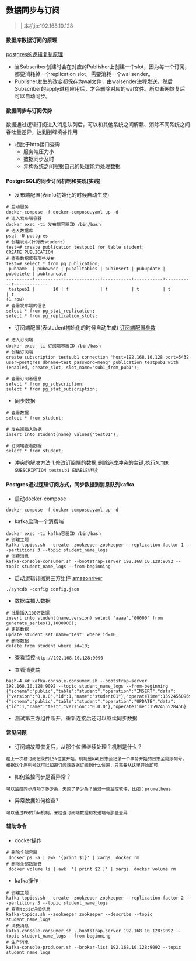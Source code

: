 ## 数据同步与订阅

>| 本机ip:192.168.10.128

#### 数据库数据订阅的原理
[postgres的逻辑复制原理](https://blog.csdn.net/a615549958/article/details/105221629)

- 当Subscriber创建时会在对应的Publisher上创建一个slot，因为每一个订阅，都要消耗掉一个replication slot，需要消耗一个wal sender。 
- Publisher发生的改变都保存为wal文件，由walsender进程发送，然后Subscriber的apply进程应用后，才会删除对应的wal文件。所以断网恢复后可以自动同步。

#### 数据同步与订阅优势
数据通过逻辑订阅进入消息队列后，可以和其他系统之间解耦、消除不同系统之间吞吐量差异，达到削峰填谷作用

- 相比于http接口查询
	- 服务端压力小
	- 数据同步及时
	- 异构系统之间根据自己的处理能力处理数据

#### PostgreSQL的同步订阅机制和实现(实践)
- 发布端配置(表info初始化的时候自动生成)

```
# 启动服务
docker-compose -f docker-compose.yaml up -d
# 进入发布端容器
docker exec -ti 发布端容器ID /bin/bash
# 进入数据库
psql -U postgres
# 创建发布(针对表student)
test=# create publication testpub1 for table student;
CREATE PUBLICATION
# 查看数据库有那些发布
test=# select * from pg_publication;
 pubname  | pubowner | puballtables | pubinsert | pubupdate | pubdelete | pubtruncate 
----------+----------+--------------+-----------+-----------+-----------+-------------
 testpub1 |       10 | f            | t         | t         | t         | t
(1 row)
# 查看发布端的信息
select * from pg_stat_replication;
select * from pg_replication_slots;

```

- 订阅端配置(表student初始化的时候自动生成)
[订阅端配置参数](http://postgres.cn/docs/11/sql-createsubscription.html)

```
# 进入订阅端
docker exec -ti 订阅端容器ID /bin/bash
# 创建订阅端
create subscription testsub1 connection 'host=192.168.10.128 port=5432 user=postgres dbname=test password=meng' publication testpub1 with (enabled, create_slot, slot_name='sub1_from_pub1');

# 查看订阅者信息
select * from pg_subscription;
select * from pg_stat_subscription;

```

- 同步数据

```
# 查看数据
select * from student;

# 发布端插入数据
insert into student(name) values('test01');

# 订阅端查看数据
select * from student;
```

- 冲突的解决方法
1.修改订阅端的数据,删除造成冲突的主键,执行`ALTER SUBSCRIPTION testsub1 ENABLE`继续


#### Postgres通过逻辑订阅方式，同步数据到消息队列kafka
- 启动docker-compose
```
docker-compose -f docker-compose.yaml up -d
```

- kafka启动一个消费端
```
docker exec -ti kafka容器ID /bin/bash
# 创建主题
kafka-topics.sh --create -zookeeper zookeeper --replication-factor 1 --partitions 3 --topic student_name_logs
# 消费消息
kafka-console-consumer.sh --bootstrap-server 192.168.10.128:9092 --topic student_name_logs --from-beginning
```

- 启动逻辑订阅第三方组件
[amazonriver](https://github.com/hellobike/amazonriver)

```
./syncdb -config config.json
```

- 数据库插入数据
```
# 批量插入100万数据
insert into student(name,version) select 'aaaa','00000' from generate_series(1,1000000);
# 更新数据
update student set name='test' where id=10;
# 删除数据
delete from student where id=10;
```

- 查看监控`http://192.168.10.128:9090`

- 查看消费端
```
bash-4.4# kafka-console-consumer.sh --bootstrap-server 192.168.10.128:9092 --topic student_name_logs --from-beginning
{"schema":"public","table":"student","operation":"INSERT","data":{"version":"0.0.0","id":1,"name":"student01"},"operateTime":1592455096933}
{"schema":"public","table":"student","operation":"UPDATE","data":{"id":1,"name":"test","version":"0.0.0"},"operateTime":1592455528456}
```

- 测试第三方组件断开，重新连接后还可以继续同步数据


#### 常见问题
- 订阅端故障恢复后，从那个位置继续处理？机制是什么？
```
在上一次槽订阅记录的LSN位置开始，机制是WAL日志会记录一个事务开始的日志全局序列号，根据这个序列号就可以知道订阅端数据订阅到什么位置，只需要从这里开始即可
```
- 如何监控同步是否异常？
```
可以监控同步成功了多少条，失败了多少条？通过一些监控软件，比如：prometheus
```
- 异常数据如何检查?
```
可以通过PG的fdw机制，来检查订阅端数据和发送端有那些差异
```




#### 辅助命令

- docker操作
```
# 删除全部容器
 docker ps -a | awk '{print $1}' | xargs  docker rm
# 删除全部数据卷
 docker volume ls | awk  '{ print $2 }' | xargs  docker volume rm
```

- kafka操作
```
# 创建主题
kafka-topics.sh --create -zookeeper zookeeper --replication-factor 2 --partitions 3 --topic student_name_logs
# 查看topic详细信息
kafka-topics.sh --zookeeper zookeeper --describe --topic student_name_logs
# 消费消息
kafka-console-consumer.sh --bootstrap-server 192.168.10.128:9092 --topic student_name_logs --from-beginning
# 生产消息
kafka-console-producer.sh --broker-list 192.168.10.128:9092 --topic student_name_logs
```
